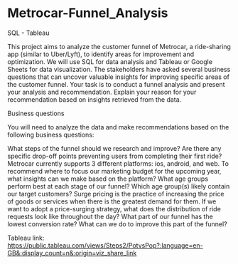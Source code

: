 # Metrocar-Funnel_Analysis
SQL - Tableau

This project aims to analyze the customer funnel of Metrocar, a ride-sharing app (similar to Uber/Lyft), to identify areas for improvement and optimization. 
We will use SQL for data analysis and Tableau or Google Sheets for data visualization. 
The stakeholders have asked several business questions that can uncover valuable insights for improving specific areas of the customer funnel. 
Your task is to conduct a funnel analysis and present your analysis and recommendation. 
Explain your reason for your recommendation based on insights retrieved from the data.

Business questions

You will need to analyze the data and make recommendations based on the following business questions:

What steps of the funnel should we research and improve? Are there any specific drop-off points preventing users from completing their first ride?
Metrocar currently supports 3 different platforms: ios, android, and web. To recommend where to focus our marketing budget for the upcoming year, what insights can we make based on the platform?
What age groups perform best at each stage of our funnel? Which age group(s) likely contain our target customers?
Surge pricing is the practice of increasing the price of goods or services when there is the greatest demand for them. If we want to adopt a price-surging strategy, what does the distribution of ride requests look like throughout the day?
What part of our funnel has the lowest conversion rate? What can we do to improve this part of the funnel?


Tableau link: https://public.tableau.com/views/Steps2/PotvsPop?:language=en-GB&:display_count=n&:origin=viz_share_link
